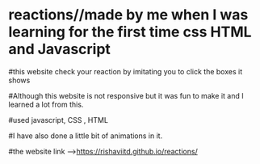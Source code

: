 # reactions//made by me when I was learning for the first time css HTML and Javascript

#this website check your reaction by imitating you to click the boxes it shows

#Although this website is not responsive but it was fun to make it and I learned a lot from this.

#used javascript, CSS , HTML

#I have also done a little bit of animations in it.

#the website link -->https://rishaviitd.github.io/reactions/

